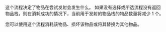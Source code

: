 这个流程决定了物品在尝试发射会发生什么。 如果没有选择或所选流程没有返回物品栈，则在消耗成功的情况下，当前用于发射的物品栈的物品数量将减少 1 个。

您可以使用这个流程消耗该物品、损坏该物品或将其替换为其他物品。